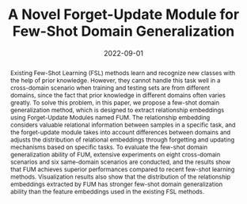 ---
title: 'A Novel Forget-Update Module for Few-Shot Domain Generalization'

# Authors
authors:
  - Minglei Yuan
  - Chunhao Cai
  - Tong Lu
  - Yirui Wu
  - Qian Xu
  - Shijie Zhou

# Author notes (optional)
author_notes:
  # - 'Equal contribution'
  # - 'Equal contribution'

date: '2022-09-01'
doi: '10.1016/j.patcog.2022.108704'

# Schedule page publish date (NOT publication's date).
publishDate: '2022-09-01'

# Publication type.
publication_types: ['article-journal']

# Publication name and optional abbreviated publication name.
publication: Pattern Recognition
publication_short: PR'22(Top Journal in Pattern Recognition, CCF-B)

# Volume and issue
volume: 129
issue: C
pages: '108704'

# Abstract
abstract: 'Existing Few-Shot Learning (FSL) methods learn and recognize new classes with the help of prior knowledge. However, they cannot handle this task well in a cross-domain scenario when training and testing sets are from different domains, since the fact that prior knowledge in different domains often varies greatly. To solve this problem, in this paper, we propose a few-shot domain generalization method, which is designed to extract relationship embeddings using Forget-Update Modules named FUM. The relationship embedding considers valuable relational information between samples in a specific task, and the forget-update module takes into account differences between domains and adjusts the distribution of relational embeddings through forgetting and updating mechanisms based on specific tasks. To evaluate the few-shot domain generalization ability of FUM, extensive experiments on eight cross-domain scenarios and six same-domain scenarios are conducted, and the results show that FUM achieves superior performances compared to recent few-shot learning methods. Visualization results also show that the distribution of the relationship embeddings extracted by FUM has stronger few-shot domain generalization ability than the feature embeddings used in the existing FSL methods.'


tags: []

# Display this page in the Featured widget?
featured: true


url_pdf: ''

---